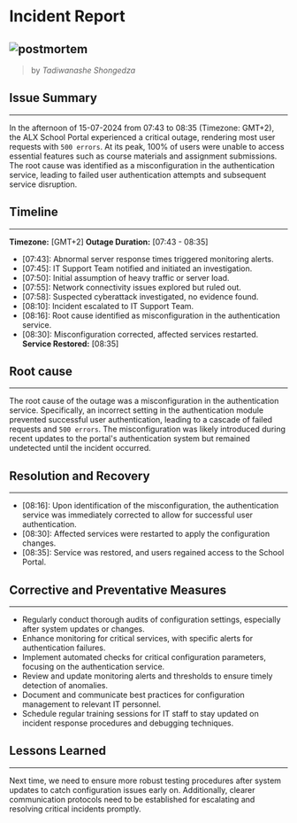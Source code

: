 # Incident Report
![postmortem](https://github.com/tadicodes/alx-system_engineering-devops/assets/121963464/dccc56ee-cf31-4055-b32f-f89a14321464)
---
> by *Tadiwanashe Shongedza*

## Issue Summary
---
In the afternoon of 15-07-2024 from 07:43 to 08:35 (Timezone: GMT+2), the ALX School Portal experienced a critical outage, rendering most user requests with `500 errors`. At its peak, 100% of users were unable to access essential features such as course materials and assignment submissions. The root cause was identified as a misconfiguration in the authentication service, leading to failed user authentication attempts and subsequent service disruption.

## Timeline
---
**Timezone:** [GMT+2]
**Outage Duration:** [07:43 - 08:35]
  - [07:43]: Abnormal server response times triggered monitoring alerts.
  - [07:45]: IT Support Team notified and initiated an investigation.
  - [07:50]: Initial assumption of heavy traffic or server load.
  - [07:55]: Network connectivity issues explored but ruled out.
  - [07:58]: Suspected cyberattack investigated, no evidence found.
  - [08:10]: Incident escalated to IT Support Team.
  - [08:16]: Root cause identified as misconfiguration in the authentication service.
  - [08:30]: Misconfiguration corrected, affected services restarted.
**Service Restored:** [08:35]

## Root cause
---
The root cause of the outage was a misconfiguration in the authentication service. Specifically, an incorrect setting in the authentication module prevented successful user authentication, leading to a cascade of failed requests and `500 errors`. The misconfiguration was likely introduced during recent updates to the portal's authentication system but remained undetected until the incident occurred.

## Resolution and Recovery
---
- [08:16]: Upon identification of the misconfiguration, the authentication service was immediately corrected to allow for successful user authentication.
- [08:30]: Affected services were restarted to apply the configuration changes.
- [08:35]: Service was restored, and users regained access to the School Portal.

## Corrective and Preventative Measures
---
- Regularly conduct thorough audits of configuration settings, especially after system updates or changes.
- Enhance monitoring for critical services, with specific alerts for authentication failures.
- Implement automated checks for critical configuration parameters, focusing on the authentication service.
- Review and update monitoring alerts and thresholds to ensure timely detection of anomalies.
- Document and communicate best practices for configuration management to relevant IT personnel.
- Schedule regular training sessions for IT staff to stay updated on incident response procedures and debugging techniques.

## Lessons Learned
---
Next time, we need to ensure more robust testing procedures after system updates to catch configuration issues early on. Additionally, clearer communication protocols need to be established for escalating and resolving critical incidents promptly.

